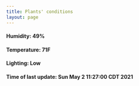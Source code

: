 ```yaml
---
title: Plants' conditions
layout: page
---
```



#### Humidity: 49%
#### Temperature: 71F
#### Lighting: Low
#### Time of last update: Sun May  2 11:27:00 CDT 2021
